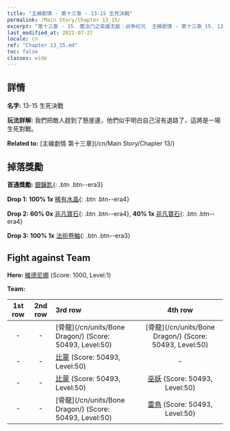 ```yaml
---
title: "主線劇情 - 第十三章 - 13-15 生死決戰"
permalink: /Main Story/Chapter 13_15/
excerpt: "第十三章 - 15. 魔法门之英雄无敌：战争纪元  主線劇情 - 第十三章_15. 13-15 生死決戰"
last_modified_at: 2021-07-27
locale: cn
ref: "Chapter 13_15.md"
toc: false
classes: wide
---
```


## 詳情

 **名字:** 13-15 生死決戰

 **玩法詳解:** 我們把敵人趕到了懸崖邊，他們似乎明白自己沒有退路了，這將是一場生死對戰。

 **Related to:** [主線劇情 第十三章](/cn/Main Story/Chapter 13/)

## 掉落獎勵

 **首通獎勵:** [銀鑰匙](/cn/Items/con_693/){: .btn .btn--era3}

 **Drop 1:** **100% 1x** [稀有水晶](/cn/Items/mat_45/){: .btn .btn--era4}

 **Drop 2:** **60% 0x** [非凡寶石](/cn/Items/mat_37/){: .btn .btn--era4}, **40% 1x** [非凡寶石](/cn/Items/mat_37/){: .btn .btn--era4}

 **Drop 3:** **100% 1x** [法術卷軸](/cn/Items/con_694/){: .btn .btn--era3}


## Fight against Team
 **Hero:** [維德尼娜](/cn/heroes/Vidomina/) (Score: 1000, Level:1)

 **Team:**


  | 1st row | 2nd row | 3rd row | 4th row |
  |:----:|:----:|:----|:----:|
  | - | - | [骨龍](/cn/units/Bone Dragon/) (Score: 50493, Level:50)  | [骨龍](/cn/units/Bone Dragon/) (Score: 50493, Level:50)  |
  | - | - | [比蒙](/cn/units/Behemoth/) (Score: 50493, Level:50)  | - |
  | - | - | [比蒙](/cn/units/Behemoth/) (Score: 50493, Level:50)  | [巫妖](/cn/units/Lich/) (Score: 50493, Level:50)  |
  | - | - | [骨龍](/cn/units/Bone Dragon/) (Score: 50493, Level:50)  | [雷鳥](/cn/units/Roc/) (Score: 50493, Level:50)  |


